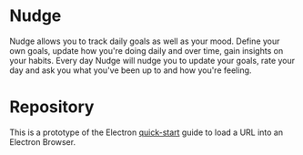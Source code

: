 # Nudge

Nudge allows you to track daily goals as well as your mood. Define your own goals, update how you're doing daily and over time, gain insights on your habits. Every day Nudge will nudge you to update your goals, rate your day and ask you what you've been up to and how you're feeling.

# Repository

This is a prototype of the Electron [quick-start](https://electronjs.org/docs/tutorial/first-app) guide to load a URL into an Electron Browser.
